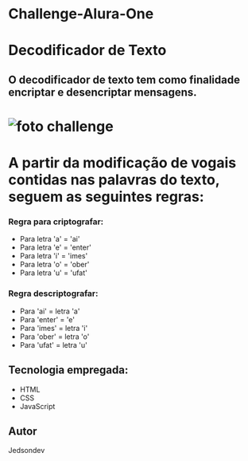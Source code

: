 # Challenge-Alura-One

# Decodificador de Texto
## O decodificador de texto tem como finalidade encriptar e desencriptar mensagens.

# ![foto challenge](https://github.com/user-attachments/assets/8204e467-ea43-4662-bbac-938163b12029)

# A partir da modificação de vogais contidas nas palavras do texto, seguem as seguintes regras:
### Regra para criptografar:
- Para letra 'a' = 'ai'
- Para letra 'e' = 'enter'
- Para letra 'i' = 'imes'
- Para letra 'o' = 'ober'
- Para letra 'u' = 'ufat'

### Regra descriptografar:
- Para 'ai' = letra 'a'
- Para 'enter' = 'e'
- Para 'imes' = letra 'i'
- Para 'ober' = letra 'o'
- Para 'ufat' = letra 'u'

## Tecnologia empregada:
- HTML
- CSS
- JavaScript

## Autor
Jedsondev
	
